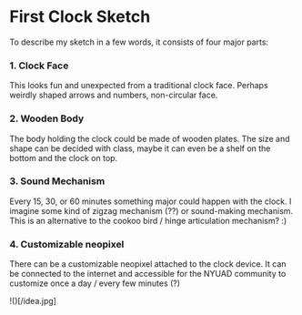# First Clock Sketch

To describe my sketch in a few words, it consists of four major parts:

### 1. Clock Face

This looks fun and unexpected from a traditional clock face. Perhaps weirdly shaped arrows and numbers, non-circular face.

### 2. Wooden Body 

The body holding the clock could be made of wooden plates. The size and shape can be decided with class, maybe it can even be a shelf on the bottom and the clock on top.

### 3. Sound Mechanism

Every 15, 30, or 60 minutes something major could happen with the clock. I imagine some kind of zigzag mechanism (??) or sound-making mechanism. This is an alternative to the cookoo bird / hinge articulation mechanism? :)

### 4. Customizable neopixel

There can be a customizable neopixel attached to the clock device. It can be connected to the internet and accessible for the NYUAD community to customize once a day / every few minutes (?)

!()[/idea.jpg]
